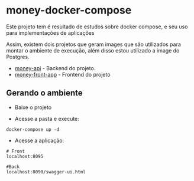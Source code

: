 # money-docker-compose

Este projeto tem é resultado de estudos sobre docker compose, e seu uso para implementações de aplicações

Assim, existem dois projetos que geram images que são utilizados para montar o ambiente de execução, além disso estou utilizado a image do Postgres.

- [money-api](https://github.com/Uniliva/money-api) - Backend do projeto.
- [money-front-app](https://github.com/Uniliva/money-front-app) - Frontend do projeto

## Gerando o ambiente

- Baixe o projeto

- Acesse a pasta e execute:

```shell
docker-compose up -d
``` 

- Acesse a aplicação:


```shell
# Front
localhost:8095

#Back
localhost:8090/swagger-ui.html

``` 
